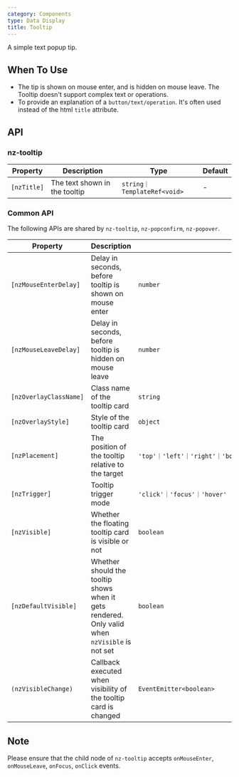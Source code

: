 ```yaml
---
category: Components
type: Data Display
title: Tooltip
---
```


A simple text popup tip.

## When To Use

- The tip is shown on mouse enter, and is hidden on mouse leave. The Tooltip doesn't support complex text or operations.
- To provide an explanation of a `button/text/operation`. It's often used instead of the html `title` attribute.

## API

### nz-tooltip

| Property | Description | Type | Default |
| -------- | ----------- | ---- | ------- |
| `[nzTitle]` | The text shown in the tooltip | `string｜TemplateRef<void>` | - |

### Common API

The following APIs are shared by `nz-tooltip`, `nz-popconfirm`, `nz-popover`.

| Property | Description | Type | Default |
| -------- | ----------- | ---- | ------- |
| `[nzMouseEnterDelay]` | Delay in seconds, before tooltip is shown on mouse enter | `number` | `0.15` |
| `[nzMouseLeaveDelay]` | Delay in seconds, before tooltip is hidden on mouse leave | `number` | `0.1` |
| `[nzOverlayClassName]` | Class name of the tooltip card | `string` | - |
| `[nzOverlayStyle]` | Style of the tooltip card | `object` | - |
| `[nzPlacement]` | The position of the tooltip relative to the target | `'top'｜'left'｜'right'｜'bottom'｜'topLeft'｜'topRight'｜'bottomLeft'｜'bottomRight'｜'leftTop'｜'leftBottom'｜'rightTop'｜'rightBottom'` | `'top'` |
| `[nzTrigger]` | Tooltip trigger mode | `'click'｜'focus'｜'hover'` | `'hover'` |
| `[nzVisible]` | Whether the floating tooltip card is visible or not | `boolean` | `false` |
| `[nzDefaultVisible]` | Whether should the tooltip shows when it gets rendered. Only valid when `nzVisible` is not set | `boolean` | `false` |
| `(nzVisibleChange)` | Callback executed when visibility of the tooltip card is changed | `EventEmitter<boolean>` | - |

## Note

Please ensure that the child node of `nz-tooltip` accepts `onMouseEnter`, `onMouseLeave`, `onFocus`, `onClick` events.
